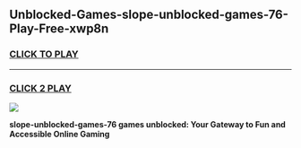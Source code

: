 
## Unblocked-Games-slope-unblocked-games-76-Play-Free-xwp8n
<h3>
<a href="https://premium76.site?title=slope-unblocked-games-76&ref=20M">CLICK TO PLAY</a></h3>
<hr>

<h3>
<a href="https://premium76.site?title=slope-unblocked-games-76&ref=20M">CLICK 2 PLAY</a>
  
</h3>

<a href="https://premium76.site?title=slope-unblocked-games-76&ref=19M"><img src="https://clearcache.store/games.png"></a>


**slope-unblocked-games-76 games unblocked: Your Gateway to Fun and Accessible Online Gaming**
